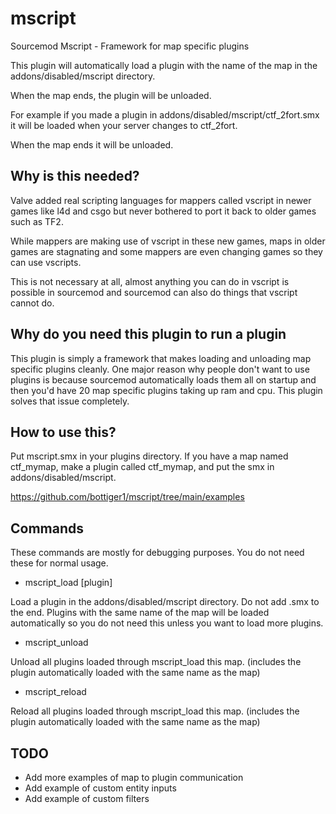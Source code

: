 # mscript

Sourcemod Mscript - Framework for map specific plugins

This plugin will automatically load a plugin with the name of the map in the addons/disabled/mscript directory. 

When the map ends, the plugin will be unloaded. 

For example if you made a plugin in addons/disabled/mscript/ctf_2fort.smx it will be loaded when your server changes to ctf_2fort. 

When the map ends it will be unloaded.

## Why is this needed?

Valve added real scripting languages for mappers called vscript in newer games like l4d and csgo but never bothered to port it back to older games such as TF2. 

While mappers are making use of vscript in these new games, maps in older games are stagnating and some mappers are even changing games so they can use vscripts.

This is not necessary at all, almost anything you can do in vscript is possible in sourcemod and sourcemod can also do things that vscript cannot do.

## Why do you need this plugin to run a plugin

This plugin is simply a framework that makes loading and unloading map specific plugins cleanly. One major reason why people don't want to use plugins is because sourcemod automatically loads them all on startup and then you'd have 20 map specific plugins taking up ram and cpu. This plugin solves that issue completely.

## How to use this?

Put mscript.smx in your plugins directory. If you have a map named ctf_mymap, make a plugin called ctf_mymap, and put the smx in addons/disabled/mscript.

https://github.com/bottiger1/mscript/tree/main/examples

## Commands

These commands are mostly for debugging purposes. You do not need these for normal usage.

- mscript_load [plugin]

Load a plugin in the addons/disabled/mscript directory. Do not add .smx to the end. Plugins with the same name of the map will be loaded automatically so you do not need this unless you want to load more plugins.

- mscript_unload

Unload all plugins loaded through mscript_load this map. (includes the plugin automatically loaded with the same name as the map)

- mscript_reload

Reload all plugins loaded through mscript_load this map. (includes the plugin automatically loaded with the same name as the map)

## TODO

- Add more examples of map to plugin communication
- Add example of custom entity inputs
- Add example of custom filters
